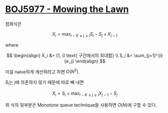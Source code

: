 # [BOJ5977 - Mowing the Lawn](https://www.acmicpc.net/problem/5977)
<!--tags: deque, deque dp, dp, ds-->

점화식은

$$
X_i = \max_{ i-K \le j \le i }{ S_i - S_{j} + X_{j-1} }
$$

where 

$$
\begin{align}
  X_i &= [1, i] \text{ 구간에서의 최대합} \\
  S_i &= \sum_{j=1}^{i}{e_j}
\end{align}
$$

이걸 naive하게 계산하려고 하면 $O(N^2)$.

$S_i$는 $j$에 의존하지 않기 때문에 따로 빼 내면

$$
X_i = S_i + \max_{ i-K \le j \le i }{ X_{j-1} - S_{j} }
$$

위 식의 뒷부분은 Monotone queue technique을 사용하면 $O(N)$에 구할 수 있다.

